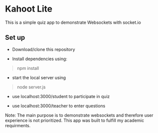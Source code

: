 # Kahoot Lite

This is a simple quiz app to demonstrate Websockets with socket.io

## Set up

- Download/clone this repository

- Install dependencies using: 
> npm install

- start the local server using
> node server.js

- use localhost:3000/student to participate in quiz

- use localhost:3000/teacher to enter questions

Note: The main purpose is to demonstrate websockets and therefore user experience is not prioritized.
This app was built to fulfill my academic requirments.
